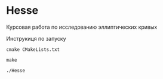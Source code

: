 # Hesse
Курсовая работа по исследованию эллиптических кривых 

Инструкиця по запуску 
```
cmake CMakeLists.txt

make

./Hesse
```

